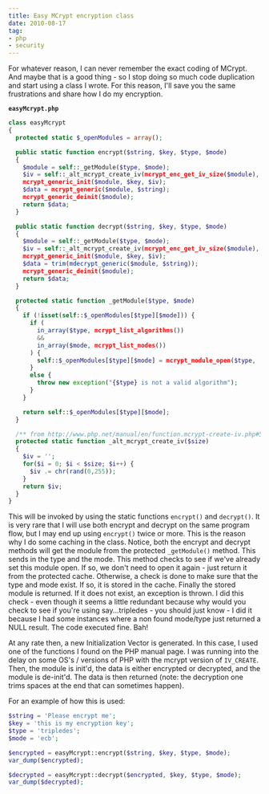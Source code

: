 ```yaml
---
title: Easy MCrypt encryption class
date: 2010-08-17
tag:
- php
- security
---
```

For whatever reason, I can never remember the exact coding of MCrypt.  And maybe that is a good thing - so I stop doing so much code duplication and start using a class I wrote.  For this reason, I'll save you the same frustrations and share how I do my encryption.

<!--more-->

**`easyMcrypt.php`**
```php
class easyMcrypt
{
  protected static $_openModules = array();

  public static function encrypt($string, $key, $type, $mode)
  {
    $module = self::_getModule($type, $mode);
    $iv = self::_alt_mcrypt_create_iv(mcrypt_enc_get_iv_size($module), MCRYPT_RAND);
    mcrypt_generic_init($module, $key, $iv);
    $data = mcrypt_generic($module, $string);
    mcrypt_generic_deinit($module);
    return $data;
  }

  public static function decrypt($string, $key, $type, $mode)
  {
    $module = self::_getModule($type, $mode);
    $iv = self::_alt_mcrypt_create_iv(mcrypt_enc_get_iv_size($module), MCRYPT_RAND);
    mcrypt_generic_init($module, $key, $iv);
    $data = trim(mdecrypt_generic($module, $string));
    mcrypt_generic_deinit($module);
    return $data;
  }

  protected static function _getModule($type, $mode)
  {
    if (!isset(self::$_openModules[$type][$mode])) {
      if (
        in_array($type, mcrypt_list_algorithms()) 
        && 
        in_array($mode, mcrypt_list_modes())
      ) {
        self::$_openModules[$type][$mode] = mcrypt_module_open($type, '', $mode, '');
      }
      else {
        throw new exception("{$type} is not a valid algorithm");
      }
    }

    return self::$_openModules[$type][$mode];
  }

  /** from http://www.php.net/manual/en/function.mcrypt-create-iv.php#54925 **/
  protected static function _alt_mcrypt_create_iv($size)
  {
    $iv = '';
    for($i = 0; $i < $size; $i++) {
      $iv .= chr(rand(0,255));
    }
    return $iv;
  }
}
```

This will be invoked by using the static functions `encrypt()` and `decrypt()`.  It is very rare that I will use both encrypt and decrypt on the same program flow, but I may end up using `encrypt()` twice or more.  This is the reason why I do some caching in the class.  Notice, both the encrypt and decrypt methods will get the module from the protected `_getModule()` method.  This sends in the type and the mode.  This method checks to see if we've already set this module open.  If so, we don't need to open it again - just return it from the protected cache.  Otherwise, a check is done to make sure that the type and mode exist.  If so, it is stored in the cache.  Finally the stored module is returned.  If it does not exist, an exception is thrown.  I did this check - even though it seems a little redundant because why would you check to see if you're using say...tripledes - you should just know - I did it because I had some instances where a non found mode/type just returned a NULL result.  The code executed fine. Bah!

At any rate then, a new Initialization Vector is generated.  In this case, I used one of the functions I found on the PHP manual page.  I was running into the delay on some OS's / versions of PHP with the mcrypt version of `IV_CREATE`.  Then, the module is init'd, the data is either encrypted or decrypted, and the module is de-init'd.  The data is then returned (note: the decryption one trims spaces at the end that can sometimes happen).

For an example of how this is used:
    
```php
$string = 'Please encrypt me';
$key = 'this is my encryption key';
$type = 'tripledes';
$mode = 'ecb';

$encrypted = easyMcrypt::encrypt($string, $key, $type, $mode);
var_dump($encrypted);

$decrypted = easyMcrypt::decrypt($encrypted, $key, $type, $mode);
var_dump($decrypted);
```
